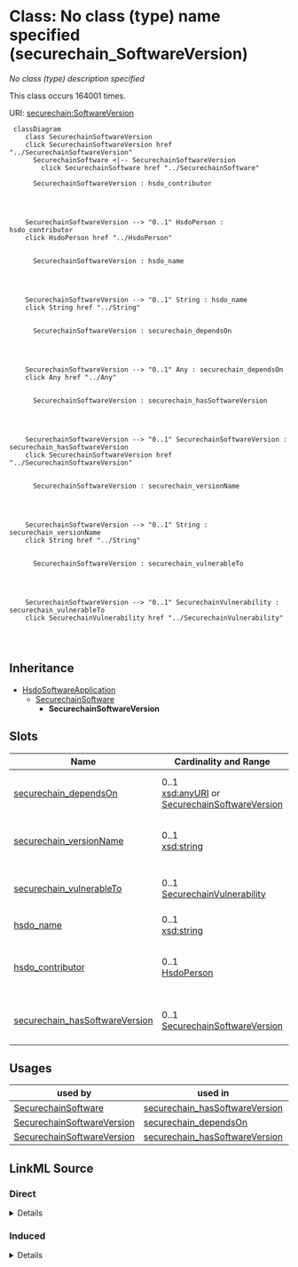 

# Class: No class (type) name specified (securechain_SoftwareVersion)


_No class (type) description specified_






This class occurs 164001 times.


URI: [securechain:SoftwareVersion](https://w3id.org/secure-chain/SoftwareVersion)






```mermaid
 classDiagram
    class SecurechainSoftwareVersion
    click SecurechainSoftwareVersion href "../SecurechainSoftwareVersion"
      SecurechainSoftware <|-- SecurechainSoftwareVersion
        click SecurechainSoftware href "../SecurechainSoftware"
      
      SecurechainSoftwareVersion : hsdo_contributor
        
          
    
    
    SecurechainSoftwareVersion --> "0..1" HsdoPerson : hsdo_contributor
    click HsdoPerson href "../HsdoPerson"

        
      SecurechainSoftwareVersion : hsdo_name
        
          
    
    
    SecurechainSoftwareVersion --> "0..1" String : hsdo_name
    click String href "../String"

        
      SecurechainSoftwareVersion : securechain_dependsOn
        
          
    
    
    SecurechainSoftwareVersion --> "0..1" Any : securechain_dependsOn
    click Any href "../Any"

        
      SecurechainSoftwareVersion : securechain_hasSoftwareVersion
        
          
    
    
    SecurechainSoftwareVersion --> "0..1" SecurechainSoftwareVersion : securechain_hasSoftwareVersion
    click SecurechainSoftwareVersion href "../SecurechainSoftwareVersion"

        
      SecurechainSoftwareVersion : securechain_versionName
        
          
    
    
    SecurechainSoftwareVersion --> "0..1" String : securechain_versionName
    click String href "../String"

        
      SecurechainSoftwareVersion : securechain_vulnerableTo
        
          
    
    
    SecurechainSoftwareVersion --> "0..1" SecurechainVulnerability : securechain_vulnerableTo
    click SecurechainVulnerability href "../SecurechainVulnerability"

        
      
```





## Inheritance
* [HsdoSoftwareApplication](../classes/HsdoSoftwareApplication.md)
    * [SecurechainSoftware](../classes/SecurechainSoftware.md)
        * **SecurechainSoftwareVersion**



## Slots

| Name | Cardinality and Range | Description | Inheritance | Occurrences |
| ---  | --- | --- | --- | --- |
| [securechain_dependsOn](../slots/securechain_dependsOn.md) | 0..1 <br/> [xsd:anyURI](http://www.w3.org/2001/XMLSchema#anyURI)&nbsp;or&nbsp;<br />[SecurechainSoftwareVersion](../classes/SecurechainSoftwareVersion.md) | No slot (predicate) description specified <br/>  | direct | 696918 |
| [securechain_versionName](../slots/securechain_versionName.md) | 0..1 <br/> [xsd:string](http://www.w3.org/2001/XMLSchema#string) | No slot (predicate) description specified <br/>  | direct | 164000 |
| [securechain_vulnerableTo](../slots/securechain_vulnerableTo.md) | 0..1 <br/> [SecurechainVulnerability](../classes/SecurechainVulnerability.md) | No slot (predicate) description specified <br/>  | direct | 5067 |
| [hsdo_name](../slots/hsdo_name.md) | 0..1 <br/> [xsd:string](http://www.w3.org/2001/XMLSchema#string) | The name of the item | [SecurechainSoftware](../classes/SecurechainSoftware.md) |  |
| [hsdo_contributor](../slots/hsdo_contributor.md) | 0..1 <br/> [HsdoPerson](../classes/HsdoPerson.md) | A secondary contributor to the CreativeWork or Event | [SecurechainSoftware](../classes/SecurechainSoftware.md) |  |
| [securechain_hasSoftwareVersion](../slots/securechain_hasSoftwareVersion.md) | 0..1 <br/> [SecurechainSoftwareVersion](../classes/SecurechainSoftwareVersion.md) | No slot (predicate) description specified | [SecurechainSoftware](../classes/SecurechainSoftware.md) |  |





## Usages

| used by | used in | type | used |
| ---  | --- | --- | --- |
| [SecurechainSoftware](../classes/SecurechainSoftware.md) | [securechain_hasSoftwareVersion](../slots/securechain_hasSoftwareVersion.md) | range | [SecurechainSoftwareVersion](../classes/SecurechainSoftwareVersion.md) |
| [SecurechainSoftwareVersion](../classes/SecurechainSoftwareVersion.md) | [securechain_dependsOn](../slots/securechain_dependsOn.md) | any_of[range] | [SecurechainSoftwareVersion](../classes/SecurechainSoftwareVersion.md) |
| [SecurechainSoftwareVersion](../classes/SecurechainSoftwareVersion.md) | [securechain_hasSoftwareVersion](../slots/securechain_hasSoftwareVersion.md) | range | [SecurechainSoftwareVersion](../classes/SecurechainSoftwareVersion.md) |











## LinkML Source

<!-- TODO: investigate https://stackoverflow.com/questions/37606292/how-to-create-tabbed-code-blocks-in-mkdocs-or-sphinx -->

### Direct

<details>

```yaml
name: securechain_SoftwareVersion
conforms_to: No schema conformance document specified
annotations:
  count:
    tag: count
    value: 164001
description: No class (type) description specified
title: No class (type) name specified
from_schema: secure-chain-kg
rank: 1000
is_a: securechain_Software
slots:
- securechain_dependsOn
- securechain_versionName
- securechain_vulnerableTo
slot_usage:
  securechain_dependsOn:
    name: securechain_dependsOn
    annotations:
      securechain_SoftwareVersion:
        tag: securechain_SoftwareVersion
        value: 696916
      uri:
        tag: uri
        value: 2
  securechain_versionName:
    name: securechain_versionName
    annotations:
      string:
        tag: string
        value: 164000
  securechain_vulnerableTo:
    name: securechain_vulnerableTo
    annotations:
      securechain_Vulnerability:
        tag: securechain_Vulnerability
        value: 5067
class_uri: securechain:SoftwareVersion

```
</details>

### Induced

<details>

```yaml
name: securechain_SoftwareVersion
conforms_to: No schema conformance document specified
annotations:
  count:
    tag: count
    value: 164001
description: No class (type) description specified
title: No class (type) name specified
from_schema: secure-chain-kg
rank: 1000
is_a: securechain_Software
slot_usage:
  securechain_dependsOn:
    name: securechain_dependsOn
    annotations:
      securechain_SoftwareVersion:
        tag: securechain_SoftwareVersion
        value: 696916
      uri:
        tag: uri
        value: 2
  securechain_versionName:
    name: securechain_versionName
    annotations:
      string:
        tag: string
        value: 164000
  securechain_vulnerableTo:
    name: securechain_vulnerableTo
    annotations:
      securechain_Vulnerability:
        tag: securechain_Vulnerability
        value: 5067
attributes:
  securechain_dependsOn:
    name: securechain_dependsOn
    annotations:
      securechain_SoftwareVersion:
        tag: securechain_SoftwareVersion
        value: 696916
      uri:
        tag: uri
        value: 2
    description: No slot (predicate) description specified
    title: No slot (predicate) name specified
    examples:
    - object:
        example_object: securechain:SoftwareVersion/0ad-data#%3E%3D+0.0.17%26%3C%3D+0.0.17-1
        example_object_type: securechain_SoftwareVersion
        example_predicate: securechain:dependsOn
        example_subject: securechain:SoftwareVersion/0ad#0.0.17-1
        example_subject_type: securechain_SoftwareVersion
    - object:
        example_object: securechain:SoftwareVersion/libc6#%3E%3E+2.39%26%3C%3C+2.40
        example_object_type: securechain_SoftwareVersion
        example_predicate: securechain:dependsOn
        example_subject: securechain:SoftwareVersion/zzuf#0.15-4%2Bb3
        example_subject_type: None
    - object:
        example_object: securechain:SoftwareVersion/dosbox#0.74-2
        example_object_type: uri
        example_predicate: securechain:dependsOn
        example_subject: securechain:SoftwareVersion/dosbox-staging#svn_RELEASE_0_74_2
        example_subject_type: securechain_SoftwareVersion
    - object:
        example_object: securechain:SoftwareVersion/fast_float#v3.4.0
        example_object_type: uri
        example_predicate: securechain:dependsOn
        example_subject: securechain:SoftwareVersion/glaze#v0.0.1
        example_subject_type: None
    from_schema: secure-chain-kg
    rank: 1000
    slot_uri: securechain:dependsOn
    alias: securechain_dependsOn
    owner: securechain_SoftwareVersion
    domain_of:
    - securechain_SoftwareVersion
    range: Any
    any_of:
    - range: uri
    - range: securechain_SoftwareVersion
  securechain_versionName:
    name: securechain_versionName
    annotations:
      string:
        tag: string
        value: 164000
    description: No slot (predicate) description specified
    title: No slot (predicate) name specified
    examples:
    - object:
        example_object: '-'
        example_object_type: string
        example_predicate: securechain:versionName
        example_subject: securechain:HardwareVersion/-#-
        example_subject_type: securechain_HardwareVersion
    - object:
        example_object: '"//api#*'
        example_object_type: string
        example_predicate: securechain:versionName
        example_subject: securechain:SoftwareVersion/#%22%2F%2Fapi%23%2A
        example_subject_type: securechain_SoftwareVersion
    from_schema: secure-chain-kg
    rank: 1000
    slot_uri: securechain:versionName
    alias: securechain_versionName
    owner: securechain_SoftwareVersion
    domain_of:
    - securechain_HardwareVersion
    - securechain_SoftwareVersion
    range: string
  securechain_vulnerableTo:
    name: securechain_vulnerableTo
    annotations:
      securechain_Vulnerability:
        tag: securechain_Vulnerability
        value: 5067
    description: No slot (predicate) description specified
    title: No slot (predicate) name specified
    examples:
    - object:
        example_object: securechain:Vulnerability/CVE-2019-0162
        example_object_type: securechain_Vulnerability
        example_predicate: securechain:vulnerableTo
        example_subject: securechain:HardwareVersion/-#-
        example_subject_type: securechain_HardwareVersion
    - object:
        example_object: securechain:Vulnerability/CVE-2017-17529
        example_object_type: securechain_Vulnerability
        example_predicate: securechain:vulnerableTo
        example_subject: securechain:SoftwareVersion/abiword#3.0.2-2%2Bdeb9u2
        example_subject_type: securechain_SoftwareVersion
    - object:
        example_object: securechain:Vulnerability/CVE-2007-4319
        example_object_type: securechain_Vulnerability
        example_predicate: securechain:vulnerableTo
        example_subject: securechain:HardwareVersion/zywall_2#%2A
        example_subject_type: None
    from_schema: secure-chain-kg
    rank: 1000
    slot_uri: securechain:vulnerableTo
    alias: securechain_vulnerableTo
    owner: securechain_SoftwareVersion
    domain_of:
    - securechain_HardwareVersion
    - securechain_SoftwareVersion
    range: securechain_Vulnerability
  hsdo_name:
    name: hsdo_name
    annotations:
      string:
        tag: string
        value: 34466
    description: The name of the item.
    title: name
    examples:
    - object:
        example_object: '-'
        example_object_type: string
        example_predicate: hsdo:name
        example_subject: securechain:Hardware/-
        example_subject_type: securechain_Hardware
    - object:
        example_object: '%240.99_kindle_books_project'
        example_object_type: string
        example_predicate: hsdo:name
        example_subject: schema:Organization/%25240.99_kindle_books_project
        example_subject_type: hsdo_Organization
    - object:
        example_object: Permission to use, copy, modify, and/or distribute this software
          for any
        example_object_type: string
        example_predicate: hsdo:name
        example_subject: securechain:License/0bsd
        example_subject_type: hsdo_CreativeWork
    - object:
        example_object: ''
        example_object_type: string
        example_predicate: hsdo:name
        example_subject: securechain:Software/
        example_subject_type: securechain_Software
    from_schema: secure-chain-kg
    rank: 1000
    slot_uri: hsdo:name
    alias: hsdo_name
    owner: securechain_SoftwareVersion
    domain_of:
    - hsdo_CreativeWork
    - hsdo_Organization
    - securechain_Hardware
    - securechain_Software
    range: string
  hsdo_contributor:
    name: hsdo_contributor
    annotations:
      hsdo_Person:
        tag: hsdo_Person
        value: 33048
    description: A secondary contributor to the CreativeWork or Event.
    title: contributor
    examples:
    - object:
        example_object: schema:Person/yrnkrn
        example_object_type: hsdo_Person
        example_predicate: hsdo:contributor
        example_subject: securechain:Software/zapcc
        example_subject_type: None
    - object:
        example_object: schema:Person/JosephA-packt
        example_object_type: hsdo_Person
        example_predicate: hsdo:contributor
        example_subject: securechain:Software/3D-Graphics-Rendering-Cookbook
        example_subject_type: securechain_Software
    from_schema: secure-chain-kg
    rank: 1000
    slot_uri: hsdo:contributor
    alias: hsdo_contributor
    owner: securechain_SoftwareVersion
    domain_of:
    - securechain_Software
    range: hsdo_Person
  securechain_hasSoftwareVersion:
    name: securechain_hasSoftwareVersion
    annotations:
      securechain_SoftwareVersion:
        tag: securechain_SoftwareVersion
        value: 164001
    description: No slot (predicate) description specified
    title: No slot (predicate) name specified
    examples:
    - object:
        example_object: securechain:SoftwareVersion/#%22%2F%2Fapi%23%2A
        example_object_type: securechain_SoftwareVersion
        example_predicate: securechain:hasSoftwareVersion
        example_subject: securechain:Software/
        example_subject_type: securechain_Software
    from_schema: secure-chain-kg
    rank: 1000
    slot_uri: securechain:hasSoftwareVersion
    alias: securechain_hasSoftwareVersion
    owner: securechain_SoftwareVersion
    domain_of:
    - securechain_Software
    range: securechain_SoftwareVersion
class_uri: securechain:SoftwareVersion

```
</details>